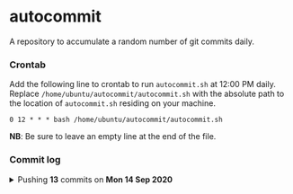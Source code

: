 # autocommit

A repository to accumulate a random number of git commits daily.

### Crontab

Add the following line to crontab to run `autocommit.sh` at 12:00 PM daily. Replace `/home/ubuntu/autocommit/autocommit.sh` with the absolute path to the location of `autocommit.sh` residing on your machine.
```
0 12 * * * bash /home/ubuntu/autocommit/autocommit.sh
```
__NB__: Be sure to leave an empty line at the end of the file.

### Commit log

<details>
    <summary>Pushing <b>13</b> commits on <b>Mon 14 Sep 2020</b></summary>

    01:11:59 PM: First commit for the day
    01:11:59 PM: Second commit for the day
    01:11:59 PM: Third commit for the day
    01:11:59 PM: Fourth commit for the day
    01:11:59 PM: Fifth commit for the day
    01:11:59 PM: Sixth commit for the day
    01:11:59 PM: Seventh commit for the day
    01:11:59 PM: Eighth commit for the day
    01:11:59 PM: Ninth commit for the day
    01:11:59 PM: Tenth commit for the day
    01:11:59 PM: Eleventh commit for the day
    01:11:59 PM: Twelveth commit for the day
    01:11:59 PM: Thirteenth commit for the day
</details>
